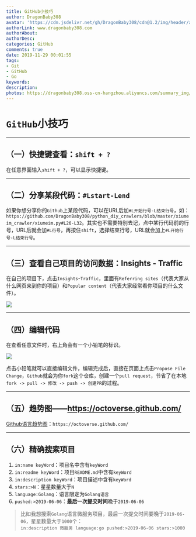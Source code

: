 ```yaml
---
title: GitHub小技巧
author: DragonBaby308
avatar: 'https://cdn.jsdelivr.net/gh/DragonBaby308/cdn@1.2/img/header/avatar.jpg'
authorLink: www.dragonbaby308.com
authorAbout:
authorDesc:
categories: GitHub
comments: true
date: 2019-11-29 00:01:55
tags:
- Git
- GitHub
- Go
keywords:
description:
photos: https://dragonbaby308.oss-cn-hangzhou.aliyuncs.com/summary_img/gakki/7.gif
---
```


#  `GitHub`小技巧

---

##  （一）快捷键查看：`shift + ?`

在任意界面输入`shift + ?`，可以显示快捷键。

---

##  （二）分享某段代码：`#Lstart-Lend`

如果你想分享你的`Github`上某段代码，可以在URL后加`#L开始行号-L结束行号`，如：`https://github.com/DragonBaby308/python_diy_crawlers/blob/master/xiumeim_crawler/xiumeim.py#L26-L32`。其实也不需要特别去记，点中某行代码前的行号，URL后就会加`#L行号`，再按住`shift`，选择结束行号，URL就会加上`#L开始行号-L结束行号`。

---

##  （三）查看自己项目的访问数据：Insights - Traffic

在自己的项目下，点击`Insights`-`Traffic`，里面有`Referring sites`（代表大家从什么网页来到你的项目）和`Popular content`（代表大家经常看你项目的什么文件）。

![](https://dragonbaby308.oss-cn-hangzhou.aliyuncs.com/git/github/shortcut.png)

---

##  （四）编辑代码

在查看任意文件时，右上角会有一个小铅笔的标识。

![](https://dragonbaby308.oss-cn-hangzhou.aliyuncs.com/git/github/pen.png)

点击小铅笔就可以直接编辑文件，编辑完成后，直接在页面上点击`Propose File Change`，`Github`就会为你`fork`这个仓库，创建一个`pull request`，节省了在本地`fork -> pull -> 修改 -> push -> 创建PR`的过程。

---

##  （五）趋势图——https://octoverse.github.com/

[Github语言趋势图](https://octoverse.github.com/)：`https://octoverse.github.com/`

---

##  （六）精确搜索项目

1. `in:name keyWord`：项目名中含有`keyWord`
2. `in:readme keyWord`：项目`README.md`中含有`keyWord`
3. `in:description keyWord`：项目描述中含有`keyWord`
4. `stars:>N`：星星数量大于`N`
5. `language:Golang`：语言限定为`Golang语言`
6. `pushed:>2019-06-06`：**最后一次提交时间**晚于`2019-06-06`

> 比如我想搜索`Golang`语言微服务项目，最后一次提交时间要晚于`2019-06-06`，星星数量大于`1000`个：  
`in:description 微服务 language:go pushed:>2019-06-06 stars:>1000`
